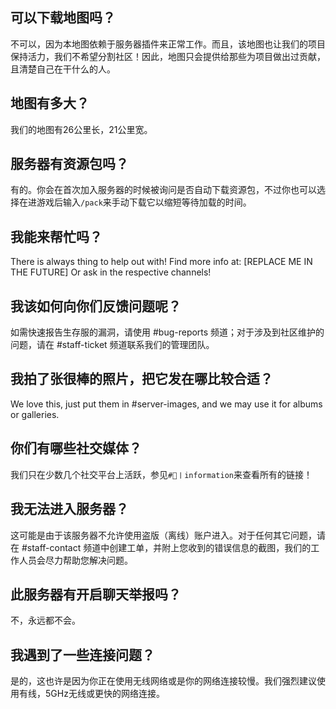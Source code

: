 ## **可以下载地图吗？**
不可以，因为本地图依赖于服务器插件来正常工作。而且，该地图也让我们的项目保持活力，我们不希望分割社区！因此，地图只会提供给那些为项目做出过贡献，且清楚自己在干什么的人。

## **地图有多大？**
我们的地图有26公里长，21公里宽。

## **服务器有资源包吗？**
有的。你会在首次加入服务器的时候被询问是否自动下载资源包，不过你也可以选择在进游戏后输入`/pack`来手动下载它以缩短等待加载的时间。

## **我能来帮忙吗？**
There is always thing to help out with! Find more info at: [REPLACE ME IN THE
FUTURE] Or ask in the respective channels!

## **我该如何向你们反馈问题呢？**
如需快速报告生存服的漏洞，请使用 #bug-reports 频道；对于涉及到社区维护的问题，请在 #staff-ticket 频道联系我们的管理团队。

## **我拍了张很棒的照片，把它发在哪比较合适？**
We love this, just put them in ⁠#server-images, and we may use it for albums or
galleries.

## **你们有哪些社交媒体？**
我们只在少数几个社交平台上活跃，参见`#📌〡information`来查看所有的链接！

## **我无法进入服务器？**
这可能是由于该服务器不允许使用盗版（离线）账户进入。对于任何其它问题，请在 #staff-contact
频道中创建工单，并附上您收到的错误信息的截图，我们的工作人员会尽力帮助您解决问题。

## **此服务器有开启聊天举报吗？**
不，永远都不会。

## **我遇到了一些连接问题？**
是的，这也许是因为你正在使用无线网络或是你的网络连接较慢。我们强烈建议使用有线，5GHz无线或更快的网络连接。
